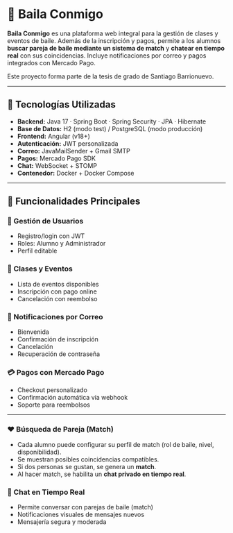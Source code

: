 # 💃 Baila Conmigo

**Baila Conmigo** es una plataforma web integral para la gestión de clases y eventos de baile. Además de la inscripción y pagos, permite a los alumnos **buscar pareja de baile mediante un sistema de match** y **chatear en tiempo real** con sus coincidencias. Incluye notificaciones por correo y pagos integrados con Mercado Pago.

Este proyecto forma parte de la tesis de grado de Santiago Barrionuevo.

---

## 🧩 Tecnologías Utilizadas

- **Backend:** Java 17 · Spring Boot · Spring Security · JPA · Hibernate
- **Base de Datos:** H2 (modo test) / PostgreSQL (modo producción)
- **Frontend:** Angular (v18+)
- **Autenticación:** JWT personalizada
- **Correo:** JavaMailSender + Gmail SMTP
- **Pagos:** Mercado Pago SDK
- **Chat:** WebSocket + STOMP
- **Contenedor:** Docker + Docker Compose

---

## 🚀 Funcionalidades Principales

### 👥 Gestión de Usuarios
- Registro/login con JWT
- Roles: Alumno y Administrador
- Perfil editable

### 🎫 Clases y Eventos
- Lista de eventos disponibles
- Inscripción con pago online
- Cancelación con reembolso

### 💌 Notificaciones por Correo
- Bienvenida
- Confirmación de inscripción
- Cancelación
- Recuperación de contraseña

### 💳 Pagos con Mercado Pago
- Checkout personalizado
- Confirmación automática vía webhook
- Soporte para reembolsos

---

### ❤️ Búsqueda de Pareja (Match)

- Cada alumno puede configurar su perfil de match (rol de baile, nivel, disponibilidad).
- Se muestran posibles coincidencias compatibles.
- Si dos personas se gustan, se genera un **match**.
- Al hacer match, se habilita un **chat privado en tiempo real**.

### 💬 Chat en Tiempo Real

- Permite conversar con parejas de baile (match)
- Notificaciones visuales de mensajes nuevos
- Mensajería segura y moderada

